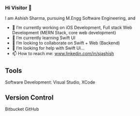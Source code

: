 ### Hi Visitor 👋

I am Ashish Sharma, pursuing M.Engg Software Engineering, and 
<!-- **ashishsj0/ashishsj0** is a ✨ _special_ ✨ repository because its `README.md` (this file) appears on your GitHub profile. -->

- 🔭 I’m currently working on iOS Development, Full stack Web Development (MERN Stack, core web development)
- 🌱 I’m currently learning Swift UI
- 👯 I’m looking to collaborate on Swift + Web (Backend)
- 🤔 I’m looking for help with Swift UI...
- 📫 How to reach me: www.linkedin.com/in/sjashish

## Tools
Software Development: Visual Studio, XCode

## Version Control
Bitbucket GitHub
<!--
- 😄 Pronouns: ...
- ⚡ Fun fact: ...
-->
